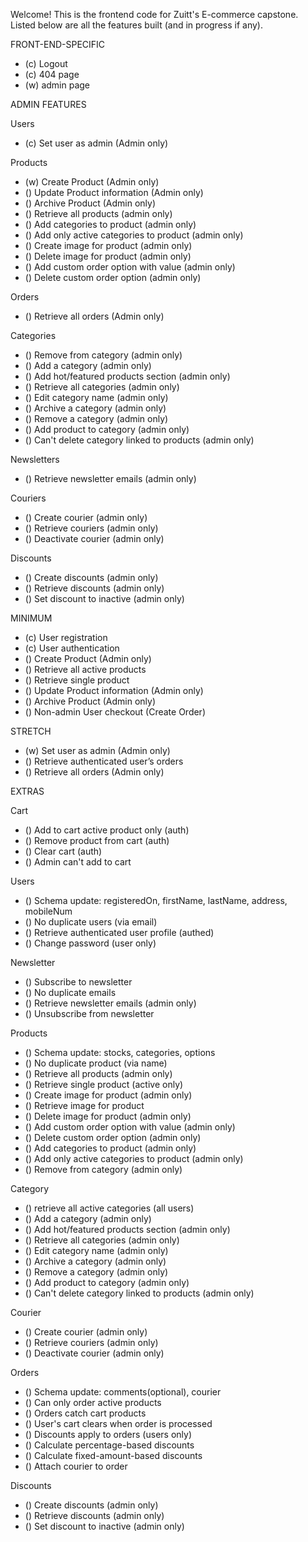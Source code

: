 Welcome! This is the frontend code for Zuitt's E-commerce capstone. Listed below are all the features built (and in progress if any).

FRONT-END-SPECIFIC

- (c) Logout
- (c) 404 page
- (w) admin page

ADMIN FEATURES

Users
- (c) Set user as admin (Admin only)

Products
- (w) Create Product (Admin only)
- () Update Product information (Admin only)
- () Archive Product (Admin only)
- () Retrieve all products (admin only)
- () Add categories to product (admin only)
- () Add only active categories to product (admin only)
- () Create image for product (admin only)
- () Delete image for product (admin only)
- () Add custom order option with value (admin only)
- () Delete custom order option (admin only)

Orders
- () Retrieve all orders (Admin only)

Categories
- () Remove from category (admin only)
- () Add a category (admin only)
- () Add hot/featured products section (admin only)
- () Retrieve all categories (admin only)
- () Edit category name (admin only)
- () Archive a category (admin only)
- () Remove a category (admin only)
- () Add product to category (admin only)
- () Can't delete category linked to products (admin only)

Newsletters
- () Retrieve newsletter emails (admin only)

Couriers
- () Create courier (admin only)
- () Retrieve couriers (admin only)
- () Deactivate courier (admin only)

Discounts
- () Create discounts (admin only)
- () Retrieve discounts (admin only)
- () Set discount to inactive (admin only)

MINIMUM

- (c) User registration
- (c) User authentication
- () Create Product (Admin only)
- () Retrieve all active products
- () Retrieve single product
- () Update Product information (Admin only)
- () Archive Product (Admin only)
- () Non-admin User checkout (Create Order)

STRETCH

- (w) Set user as admin (Admin only)
- () Retrieve authenticated user’s orders
- () Retrieve all orders (Admin only)

EXTRAS

Cart

- () Add to cart active product only (auth)
- () Remove product from cart (auth)
- () Clear cart (auth)
- () Admin can't add to cart

Users

- () Schema update: registeredOn, firstName, lastName, address, mobileNum
- () No duplicate users (via email)
- () Retrieve authenticated user profile (authed)
- () Change password (user only)

Newsletter

- () Subscribe to newsletter
- () No duplicate emails
- () Retrieve newsletter emails (admin only)
- () Unsubscribe from newsletter

Products

- () Schema update: stocks, categories, options
- () No duplicate product (via name)
- () Retrieve all products (admin only)
- () Retrieve single product (active only)
- () Create image for product (admin only)
- () Retrieve image for product
- () Delete image for product (admin only)
- () Add custom order option with value (admin only)
- () Delete custom order option (admin only)
- () Add categories to product (admin only)
- () Add only active categories to product (admin only)
- () Remove from category (admin only)

Category

- () retrieve all active categories (all users)
- () Add a category (admin only)
- () Add hot/featured products section (admin only)
- () Retrieve all categories (admin only)
- () Edit category name (admin only)
- () Archive a category (admin only)
- () Remove a category (admin only)
- () Add product to category (admin only)
- () Can't delete category linked to products (admin only)

Courier

- () Create courier (admin only)
- () Retrieve couriers (admin only)
- () Deactivate courier (admin only)

Orders

- () Schema update: comments(optional), courier
- () Can only order active products
- () Orders catch cart products
- () User's cart clears when order is processed
- () Discounts apply to orders (users only)
- () Calculate percentage-based discounts
- () Calculate fixed-amount-based discounts
- () Attach courier to order

Discounts

- () Create discounts (admin only)
- () Retrieve discounts (admin only)
- () Set discount to inactive (admin only)
